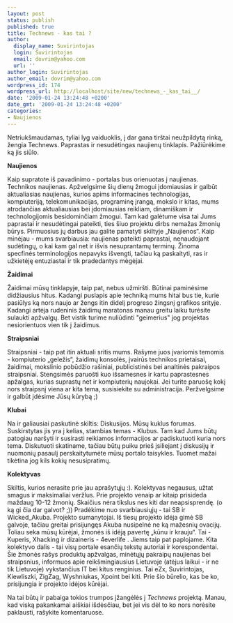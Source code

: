 ```yaml
---
layout: post
status: publish
published: true
title: Technews - kas tai ?
author:
  display_name: Suvirintojas
  login: Suvirintojas
  email: dovrim@yahoo.com
  url: ''
author_login: Suvirintojas
author_email: dovrim@yahoo.com
wordpress_id: 174
wordpress_url: http://localhost/site/new/technews_-_kas_tai__/
date: '2009-01-24 13:24:48 +0200'
date_gmt: '2009-01-24 13:24:48 +0200'
categories:
- Naujienos
---
```

<p>Netriukšmaudamas, tyliai lyg vaiduoklis, į dar gana tirštai neužpildytą rinką, žengia Technews. Paprastas ir nesudėtingas naujienų tinklapis. Pažiūrėkime ką jis siūlo.</p>
<p><b>Naujienos</b></p>
<p>Kaip supratote iš pavadinimo - portalas bus orienuotas į naujienas. Technikos naujienas. Apžvelgsime šių dienų žmogui įdomiausias ir galbūt aktualiasias naujienas, kurios apims informacines technologijas, kompiuteriją, telekomunikacijas, programinę įrangą, mokslo ir kitas, mums atrodančias aktualiausias bei įdomiausias reikliam, dinamiškam ir technologijomis besidominčiam žmogui. Tam kad galėtume visa tai Jums paprastai ir nesudėtingai pateikti, ties šiuo projektu dirbs nemažas žmonių būrys. Pirmuosius jų darbus jau galite pamatyti skiltyje „Naujienos“. Kaip minėjau - mums svarbiausia: naujienas pateikti paprastai, nenaudojant sudėtingų, o kai kam gal net ir išvis nesuprantamų terminų. Žinoma specfinės terminologijos nepavyks išvengti, tačiau ką paskaityti, ras ir užkietėję entuziastai ir tik pradedantys mėgėjai. </p>
<p><b>Žaidimai</b></p>
<p>Žaidimai mūsų tinklapyje, taip pat, nebus užmiršti. Būtinai paminėsime didžiausius hitus. Kadangi puslapis apie techniką mums hitai bus tie, kurie pasiūlys ką nors naujo ar žengs itin didelį progreso žingsnį grafikos srityje. Kadangi artėja rudeninis žaidimų maratonas manau greitu laiku turėsite sulaukti apžvalgų. Bet vistik turime nuliūdinti "geimerius" jog projektas nesiorientuos vien tik į žaidimus.</p>
<p><b>Straipsniai</b></p>
<p>Straipsniai - taip pat itin aktuali sritis mums. Rašyme juos įvariomis temomis - kompiuterio „geležis“, žaidimų konsolės, įvairūs technikos prietaisai, žaidimai, mokslinio pobūdžio rašiniai, publicistinės bei analtinės pakraipos straipsniai. Stengsimės paruošti kuo išsamesnes ir kartu paprastesnes apžalgas, kurias suprastų net ir kompiuterių naujokai. Jei turite paruošę kokį nors straipsnį viena ar kita tema, susisiekite su administracija. Peržvelgsime ir galbūt įdėsime Jūsų kūrybą ;)</p>
<p><b>Klubai</b></p>
<p>Na ir galiausiai paskutinė skiltis: Diskusijos. Mūsų kuklus forumas. Suskirstytas jis yra į kelias, stambias temas - Klubus. Tam kad Jums būtų patogiau naršyti ir susirasti reikiamos informacijos ar padiskutuoti kuria nors tema. Diskutuoti skatiname, tačiau būtų puiku  prieš įsiliejant į diskusijų ir nuomonių pasaulį perskaitytumėte mūsų portalo taisykles. Tuomet mažai tikėtina jog kils kokių nesusipratimų. </p>
<p><b>Kolektyvas</b> </p>
<p>Skiltis, kurios nerasite prie jau aprašytųjų :). Kolektyvas negausus, užtat smagus ir maksimaliai veržlus. Prie projekto venaip ar kitaip prisideda maždaug 10-12 žmonių. Skaičius nėra tikslus nes kiti dar neapsisprendę. (o ką gi čia dar galvot? ;)) Pradėkime nuo svarbiausiųjų - tai SB ir Wicked_Akuba. Projekto sumanytojai. Iš tiesų projekto idėja gimė SB galvoje, tačiau  greitai prisijungęs Akuba nusipelnė ne ką mažesnių ovacijų. Toliau seka mūsų kūrėjai, žmonės iš idėją pavertę „kūnu ir krauju“. Tai - Kuperis, Xhacking ir dizaineris - 4everlife . Jiems taip pat paplojame. Kita kolektyvo dalis - tai visų portale esančių tekstų autoriai ir korespondentai. Šie žmonės rašys produktų apžvalgas, minėtųjų pakraipų naujienas bei straipsnius, informuos apie reikšmingiausius Lietuvoje (atėjus laikui - ir ne tik Lietuvoje) vykstančius IT bei kitus renginius. Tai eZx, Suvirintojas, Kiewliszki, ZigZag, Wyshniukas, Xpoint bei kiti. Prie šio būrelio, kas be ko, prisijungia ir projekto idėjos kūrėjai.</p>
<p>Na tai būtų ir pabaiga tokios trumpos įžangėlės į <i>Technews</i> projektą. Manau, kad viską pakankamai aiškiai išdėsčiau, bet jei vis dėl to ko nors norėsite paklausti, rašykite komentaruose.</p>
<p></p>
